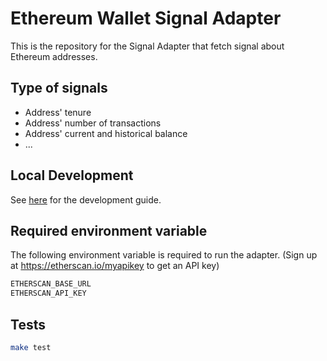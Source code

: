 # Ethereum Wallet Signal Adapter

This is the repository for the Signal Adapter that fetch signal about Ethereum addresses.

## Type of signals

- Address' tenure
- Address' number of transactions
- Address' current and historical balance
- ...

## Local Development

See [here](../../../docs/getting_started.md) for the development guide.

## Required environment variable

The following environment variable is required to run the adapter.
(Sign up at https://etherscan.io/myapikey to get an API key)

```bash
ETHERSCAN_BASE_URL
ETHERSCAN_API_KEY
```

## Tests

```bash
make test
```

